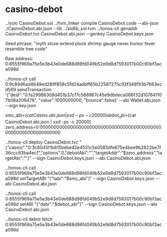 # casino-debot


../solc CasinoDebot.sol 
../tvm_linker compile CasinoDebot.code --abi-json ./CasinoDebot.abi.json --lib ../stdlib_sol.tvm
../tonos-cli genaddr CasinoDebot.tvc CasinoDebot.abi.json --genkey CasinoDebot.keys.json

Seed phrase: "myth stove extend pluck shrimp gauge never humor fever resemble tree code"

Raw address: 0:8555f969a75e5e3b43e0de688d98fd049b52e9d8d7593017b00c90bf3aca098d

../tonos-cli call 0:9c89d6ad4649ed289f858c5fd24adbff65b22587275c93f348f93b7663ecd569 sendTransaction '{"dest":"0:fa29986308d451b37cf7c568967c45e9dbdeca066f32d107641107b08a206478", "value":1000000000, "bounce":false}' --abi Wallet.abi.json --sign key.json



<!-- smc_abi=$(cat CasinoClient.abi.json | xxd -ps -c 20000) -->
smc_abi=$(cat Casino.abi.json | xxd -ps -c 20000)
debot_abi=$(cat CasinoDebot.abi.json | xxd -ps -c 20000)
zero_address=0:0000000000000000000000000000000000000000000000000000000000000000


../tonos-cli deploy CasinoDebot.tvc "{\"casino\":\"0:3c8045f1b815bebe42e4531c5e0585dfe675e4bee9b2822be7f36ccc83ba4ec1\",\"options\":0,\"debotAbi\":\"\",\"targetAddr\":\"$zero_address\",\"targetAbi\":\"\"}" --sign CasinoDebot.keys.json --abi CasinoDebot.abi.json


../tonos-cli call 0:8555f969a75e5e3b43e0de688d98fd049b52e9d8d7593017b00c90bf3aca098d setTargetABI "{\"tabi\":\"$smc_abi\"}" --sign CasinoDebot.keys.json --abi CasinoDebot.abi.json

../tonos-cli call 0:8555f969a75e5e3b43e0de688d98fd049b52e9d8d7593017b00c90bf3aca098d setABI "{\"dabi\":\"$debot_abi\"}" --sign CasinoDebot.keys.json --abi CasinoDebot.abi.json

../tonos-cli debot fetch 0:8555f969a75e5e3b43e0de688d98fd049b52e9d8d7593017b00c90bf3aca098d
